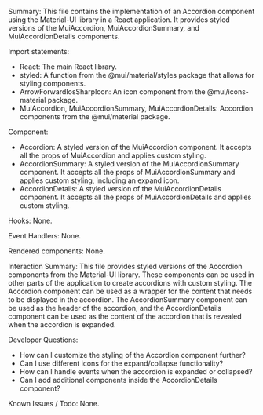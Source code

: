 Summary:
This file contains the implementation of an Accordion component using the Material-UI library in a React application. It provides styled versions of the MuiAccordion, MuiAccordionSummary, and MuiAccordionDetails components.

Import statements:
- React: The main React library.
- styled: A function from the @mui/material/styles package that allows for styling components.
- ArrowForwardIosSharpIcon: An icon component from the @mui/icons-material package.
- MuiAccordion, MuiAccordionSummary, MuiAccordionDetails: Accordion components from the @mui/material package.

Component:
- Accordion: A styled version of the MuiAccordion component. It accepts all the props of MuiAccordion and applies custom styling.
- AccordionSummary: A styled version of the MuiAccordionSummary component. It accepts all the props of MuiAccordionSummary and applies custom styling, including an expand icon.
- AccordionDetails: A styled version of the MuiAccordionDetails component. It accepts all the props of MuiAccordionDetails and applies custom styling.

Hooks:
None.

Event Handlers:
None.

Rendered components:
None.

Interaction Summary:
This file provides styled versions of the Accordion components from the Material-UI library. These components can be used in other parts of the application to create accordions with custom styling. The Accordion component can be used as a wrapper for the content that needs to be displayed in the accordion. The AccordionSummary component can be used as the header of the accordion, and the AccordionDetails component can be used as the content of the accordion that is revealed when the accordion is expanded.

Developer Questions:
- How can I customize the styling of the Accordion component further?
- Can I use different icons for the expand/collapse functionality?
- How can I handle events when the accordion is expanded or collapsed?
- Can I add additional components inside the AccordionDetails component?

Known Issues / Todo:
None.